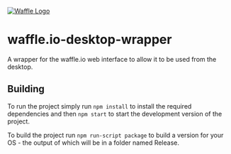 [![Waffle Logo](https://raw.github.com/Cwright017/waffle.io-desktop-wrapper/master/waffle.png)](http://waffle.io/)

# waffle.io-desktop-wrapper
A wrapper for the waffle.io web interface to allow it to be used from the desktop.

## Building
To run the project simply run `npm install` to install the required dependencies and then `npm start` to start the development version of the project.

To build the project run `npm run-script package` to build a version for your OS - the output of which will be in a folder named Release.

